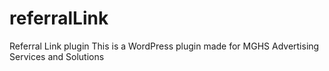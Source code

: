 # referralLink
 Referral Link plugin
 This is a WordPress plugin made for MGHS Advertising Services and Solutions
